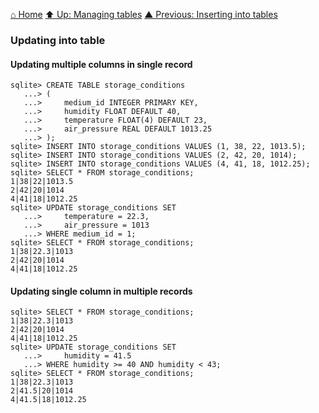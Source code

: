 [⌂ Home](../../README.md)
[⬆ Up: Managing tables](managing_tables.md)
[▲ Previous: Inserting into tables](inserting_into_tables.md)

### Updating into table

#### Updating multiple columns in single record

```
sqlite> CREATE TABLE storage_conditions
   ...> (
   ...>     medium_id INTEGER PRIMARY KEY,
   ...>     humidity FLOAT DEFAULT 40,
   ...>     temperature FLOAT(4) DEFAULT 23,
   ...>     air_pressure REAL DEFAULT 1013.25
   ...> );
sqlite> INSERT INTO storage_conditions VALUES (1, 38, 22, 1013.5);
sqlite> INSERT INTO storage_conditions VALUES (2, 42, 20, 1014);
sqlite> INSERT INTO storage_conditions VALUES (4, 41, 18, 1012.25);
sqlite> SELECT * FROM storage_conditions;
1|38|22|1013.5
2|42|20|1014
4|41|18|1012.25
sqlite> UPDATE storage_conditions SET
   ...>     temperature = 22.3,
   ...>     air_pressure = 1013
   ...> WHERE medium_id = 1;
sqlite> SELECT * FROM storage_conditions;
1|38|22.3|1013
2|42|20|1014
4|41|18|1012.25
```

#### Updating single column in multiple records

```
sqlite> SELECT * FROM storage_conditions;
1|38|22.3|1013
2|42|20|1014
4|41|18|1012.25
sqlite> UPDATE storage_conditions SET
   ...>     humidity = 41.5
   ...> WHERE humidity >= 40 AND humidity < 43;
sqlite> SELECT * FROM storage_conditions;
1|38|22.3|1013
2|41.5|20|1014
4|41.5|18|1012.25
```
